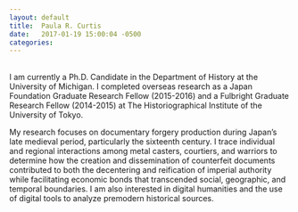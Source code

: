 ```yaml
---
layout: default
title:  Paula R. Curtis
date:   2017-01-19 15:00:04 -0500
categories:
---
```


&nbsp;<br>
I am currently a Ph.D. Candidate in the Department of History at the University of Michigan. I completed overseas research as a Japan Foundation Graduate Research Fellow (2015-2016) and a Fulbright Graduate Research Fellow (2014-2015) at The Historiographical Institute of the University of Tokyo.

My research focuses on documentary forgery production during Japan’s late medieval period, particularly the sixteenth century. I trace individual and regional interactions among metal casters, courtiers, and warriors to determine how the creation and dissemination of counterfeit documents contributed to both the decentering and reification of imperial authority while facilitating economic bonds that transcended social, geographic, and temporal boundaries. I am also interested in digital humanities and the use of digital tools to analyze premodern historical sources.

